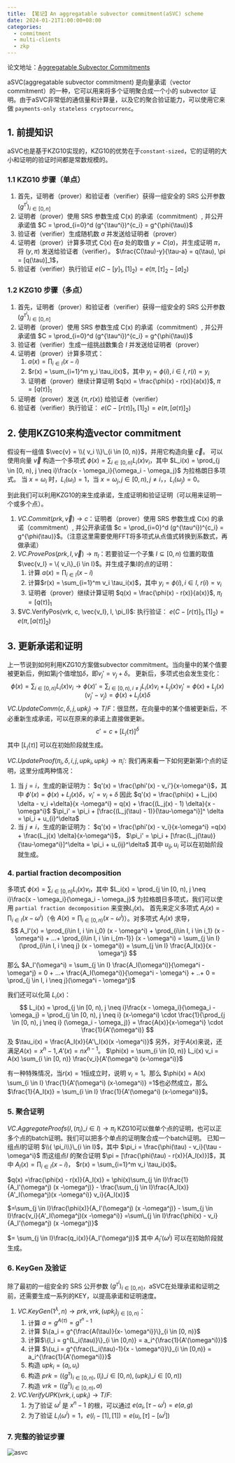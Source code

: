 ```yaml
---
title: 【笔记】An aggregatable subvector commitment(aSVC) scheme
date: 2024-01-21T1:00:00+08:00
categories:
  - commitment
  - multi-clients
  - zkp
---
```

论文地址：[Aggregatable Subvector Commitments](https://eprint.iacr.org/2020/527.pdf)

aSVC(aggregatable subvector commitment) 是向量承诺（vector commitment）的一种，它可以用来将多个证明聚合成一个小的 subvector 证明。由于aSVC非常低的通信量和计算量，以及它的聚合验证能力，可以使用它来做 `payments-only stateless cryptocurrenc`。

## 1. 前提知识
aSVC也是基于KZG10实现的，KZG10的优势在于`constant-sized`，它的证明的大小和证明的验证时间都是常数规模的。
### 1.1 KZG10 步骤（单点）

1. 首先，证明者（prover）和验证者（verifier）获得一组安全的 SRS 公开参数 $(g^{\tau^i})_{i \in [0, n]}$
2. 证明者（prover）使用 SRS 参数生成 C(x) 的承诺（commitment）, 并公开承诺值
	$C = \prod_{i=0}^d (g^{\tau^i})^{c_i} = g^{\phi(\tau)}$
3. 验证者（verifier）生成随机数 $a$ 并发送给证明者（prover）
4. 证明者（prover）计算多项式 C(x) 在$a$ 处的取值 $y = C(a)$，并生成证明 $\pi$，将 $(y, \pi)$ 发送给验证者（verifier）。
	$\frac{C(\tau)-y}{\tau-a} = q(\tau), \pi = [q(\tau)]_1$，
5. 验证者（verifier）执行验证
		$e(C-[y]_1, [1]_2) = e(\pi, [\tau]_2 - [a]_2)$

### 1.2 KZG10 步骤（多点）
1. 首先，证明者（prover）和验证者（verifier）获得一组安全的 SRS 公开参数 $(g^{\tau^i})_{i \in [0, n]}$
2. 证明者（prover）使用 SRS 参数生成 C(x) 的承诺（commitment）, 并公开承诺值
	$C = \prod_{i=0}^d (g^{\tau^i})^{c_i} = g^{\phi(\tau)}$
3. 验证者（verifier）生成一组挑战数集合 $I$ 并发送给证明者（prover）
4. 证明者（prover）计算多项式：
	1. $a(x) = \prod_{i \in I} (x-i)$
	2. $r(x) = \sum_{i=1}^m y_i \tau_i(x)$，其中 $y_i = \phi(i), i \in l$,  $r(i) = y_i$
	3. 证明者（prover）继续计算证明 $q(x) = \frac{\phi(x) - r(x)}{a(x)}$, $\pi = [q(\tau)]_1$
5. 证明者（prover）发送 $\{ \pi, r(x)\}$ 给验证者（verifier）
6. 验证者（verifier）执行验证：
		$e(C-[r(\tau)]_1, [1]_2) = e(\pi, [a(\tau)]_2)$

## 2. 使用KZG10来构造vector commitment
假设有一组值 $\vec{v} = \\{ v_i \\}\_{i \in [0, n)}$，并用它构造向量 $\vec{c}$。
可以使用向量 $\vec{v}$ 构造一个多项式 $\phi(x) = \sum_{i \in [0, n)} L_i(x) v_i$，其中 $L_i(x) = \prod_{j \in [0, n), j \neq i}\frac{x - \omega_i}{\omega_i - \omega_j}$ 为拉格朗日多项式。
当 $x = \omega_i$ 时，$L_i(\omega_i) = 1$，当 $x = \omega_j, j \in [0, n), j \neq i$，，$L_i(\omega_j) = 0$。

到此我们可以利用KZG10的来生成承诺，生成证明和验证证明（可以用来证明一个或多个点）。
1. $VC.Commit(prk, \vec{v}) \rightarrow c$：证明者（prover）使用 SRS 参数生成 C(x) 的承诺（commitment）, 并公开承诺值
	$c = \prod_{i=0}^d (g^{\tau^i})^{c_i} = g^{\phi(\tau)}$。（注意这里需要使用FFT将多项式从点值式转换到系数式，再做承诺）
2. $VC.ProvePos(prk, I, \vec{v}) \rightarrow \pi_I$：若要验证一个子集 $I \subseteq [0, n)$ 位置的取值 $\vec{v_I} = \{ v_i\}_{i \in I}$。并生成子集I的点的证明：
	1. 计算 $a(x) = \prod_{i \in I} (x-i)$
	2. 计算$r(x) = \sum_{i=1}^m v_i \tau_i(x)$，其中 $y_i = \phi(i), i \in l$,  $r(i) = v_i$
	3. 证明者（prover）继续计算证明 $q(x) = \frac{\phi(x) - r(x)}{a(x)}$, $\pi_I = [q(\tau)]_1$
3. $VC.VerifyPos(vrk, c, \vec{v_I}, I, \pi_I)$: 执行验证：
	$e(C-[r(\tau)]_1, [1]_2) = e(\pi, [a(\tau)]_2)$

## 3. 更新承诺和证明

上一节说到如何利用KZG10方案做subvector commitment。当向量中的某个值要被更新后，例如第j个值增加$\delta$，即$v_j' = v_j + \delta$。
更新后，多项式也会发生变化：
$$\phi(x) = \sum_{i \in [0, n)} L_i(x) v_i 
\rightarrow 
\phi(x)' = \sum_{i \in [0, n), i \neq j} L_i(x) v_i + L_j(x) v_j' = \phi(x) + L_j(x) (v_j' - v_j) = \phi(x) + L_j(x) \delta
$$
$VC.UpdateComm(c, \delta, j, upk_j) \rightarrow T/F$：很显然，在向量中的某个值被更新后，不必重新生成承诺，可以在原来的承诺上直接做更新。
$$
c' = c + [L_j(\tau)]^\delta
$$
其中 $[L_j(\tau)]$ 可以在初始阶段就生成。

$VC.UpdateProof(\pi_i, \delta, i, j, upk_i, upk_j) \rightarrow \pi_i'$: 我们再来看一下如何更新第i个点的证明，这里分成两种情况：
1) 当 $j = i$，生成的新证明为：
	   $q'(x) = \frac{\phi'(x) - v_i'}{x-\omega^i}$，其中 $\phi'(x) = \phi(x) + L_j(x) \delta$，$v_i' = v_i +\delta$
	   因此 $q'(x) = \frac{\phi(x) + L_j(x) \delta - v_i +\delta}{x -\omega^i} = q(x) + \frac{(L_j(x) - 1) \delta}{x - \omega^i}$
	   $\pi_i' = \pi_i + [\frac{(L_j(\tau) - 1)}{\tau-\omega^i}]^ \delta = \pi_i + u_{i}^\delta$
2) 当 $j \neq i$，生成的新证明为：
	$q'(x) = \frac{\phi'(x) - v_i}{x-\omega^i} =q(x) + \frac{L_j(x) \delta}{x-\omega^i}$，
	$\pi_i' = \pi_i + [\frac{L_j(\tau)}{\tau-\omega^i}]^\delta = \pi_i + u_{ij}^\delta$
  其中 $u_{ij}, u_{i}$ 可以在初始阶段就生成。

### 4. partial fraction decomposition
多项式 $\phi(x) = \sum_{i \in [0, n)} L_i(x) v_i$，其中 $L_i(x) = \prod_{j \in [0, n), j \neq i}\frac{x - \omega_i}{\omega_i - \omega_j}$ 为拉格朗日多项式，我们可以使用 `partial fraction decomposition` 来变换$L_i(x)$。
首先来定义多项式 $A_I(x) = \prod_{i \in I}(x - \omega^i)$（令 $A(x) = \prod_{i \in [0, n)}(x - \omega^i)$）。对多项式 $A_I(x)$ 求导，
$$
A_I'(x) = \prod_{i\in I, i \in i_0} (x - \omega^i) + \prod_{i\in I, i \in i_1} (x - \omega^i) + ...+ \prod_{i\in I, i \in i_{m-1}} (x - \omega^i) = \sum_{j \in I}(\prod_{i\in I, i \neq j} (x - \omega^i)) = \sum_{j \in I} \frac{A_I(x)}{x - \omega^j}
$$
那么 $A_I'(\omega^i) = \sum_{j \in I} \frac{A_I(\omega^i)}{\omega^i - \omega^j} = 0  + ...+ \frac{A_I(\omega^i)}{\omega^i - \omega^i} + ..+ 0 = \prod_{j \in I, i \neq j}(\omega^i - \omega^j)$

我们还可以化简 $L_i(x)$：
$$
L_i(x) = \prod_{j \in [0, n), j \neq i}\frac{x - \omega_i}{\omega_i - \omega_j} = \prod_{j \in [0, n), j \neq i} (x-\omega^i) \cdot \frac{1}{\prod_{j \in [0, n), j \neq i} (\omega_i - \omega_j)} = \frac{A(x)}{x-\omega^i} \cdot \frac{1}{A'(\omega^i)}
$$
及 $\tau_i(x) = \frac{A_I(x)}{A'\_I(x)(x -\omega^i)}$
另外，对于$A(x)$来说，还满足$A(x) = x^n -1, A'(x) = n x^{n-1}$。
 $\phi(x) = \sum_{i \in [0, n)} L_i(x) v_i = A(x) \sum_{i \in [0, n)} \frac{v_i}{A'(\omega^i) (x-\omega^i)}$

有一种特殊情况，当$r(x) = 1$恒成立时，说明 $v_i =1$。那么 $\phi(x) = A(x) \sum_{i \in I} \frac{1}{A'(\omega^i) (x-\omega^i)} =1$也必然成立，那么 $\frac{1}{A_I(x)} = \sum_{i \in I} \frac{1}{A'(\omega^i) (x-\omega^i)}$。

### 5. 聚合证明
$VC.AggregateProofs(I, (\pi_i)\_{i \in I}) \rightarrow \pi_I$
KZG10可以做单个点的证明，也可以正多个点的batch证明。我们可以把多个单点的证明聚合成一个batch证明。
已知一组点$I$的证明 $\\{ \pi_i\\}\_{i \in I}$，其中 $\pi_i = \frac{\phi(\tau) - v_i}{\tau - \omega^i}$
而这组点$I$ 的聚合证明 $\pi = [\frac{\phi(\tau) - r(x)}{A_I(x)}]$，其中 $A_I(x) = \prod_{i \in I} (x-i)$， $r(x) = \sum_{i=1}^m v_i \tau_i(x)$。

$q(x) =\frac{\phi(x) - r(x)}{A_I(x)} = \phi(x)\sum_{j \in I}\frac{1}{A_I'(\omega^j) (x -\omega^j)} - \frac{\sum_{j \in I}\frac{A_I(x)}{A'_I(\omega^j)(x -\omega^i)} v_i}{A_I(x)}$

$=\sum_{j \in I}\frac{\phi(x)}{A_I'(\omega^j) (x -\omega^j)} - \sum_{j \in I}\frac{v_i}{A'_I(\omega^j)(x -\omega^i)} =\sum\_{j \in I}\frac{\phi(x) - v_i}{A_I'(\omega^j) (x -\omega^j)}$

$= \sum_{j \in I}\frac{q_i(x)}{A_I'(\omega^j)}$
其中 $A_I'(\omega^j)$ 可以在初始阶段就生成。

### 6. KeyGen 及验证
除了最初的一组安全的 SRS 公开参数 $(g^{\tau^i})_{i \in [0, n]}$，aSVC在处理承诺和证明之前，还需要生成一系列的KEY，以提高承诺和证明速度。

1. $VC.KeyGen(1^\lambda, n) \rightarrow prk, vrk, (upk_j)_{j \in [0, n)}$：
	1. 计算 $a = g^{A(\tau)} = g^{\tau^n-1}$
	2. 计算 $\{a_i = g^{\frac{A(\tau)}{x- \omega^i}}\}_{i \in [0, n)}$
	3. 计算$\{l_i = g^{L_i(\tau)}\}_{i \in [0,n)} = a_i^{\frac{1}{A'(\omega^i)}}$
	4. 计算 $\{u_i = g^{\frac{L_i(\tau)-1}{x - \omega^i}}\}_{i \in [0,n)} = a_i^{\frac{1}{A'(\omega^i)}}$
	5. 构造 $upk_i = (a_i, u_i)$
	6. 构造 $prk = ((g^\tau)_{i \in [0, n)}, (l_i)\_{i \in [0, n)}, (upk_i)\_{i \in [0, n)})$
	7. 构造 $vrk = ((g^\tau)_{i \in [0, n)}, a)$
2. $VC.VerifyUPK(vrk, i, upk_i) \rightarrow T/F$: 
	1. 为了验证 $\omega^i$ 是 $x^n-1$ 的根，可以通过 $e(a_i, [\tau -\omega^i) = e(a, g)$
	2. 为了验证 $L_i(\omega^i)=1$，$e(l_i - [1], [1]) = e(u_i, [\tau] - [\omega^i])$

### 7. 完整的验证步骤
![asvc](/images/contents/asvc.png)



